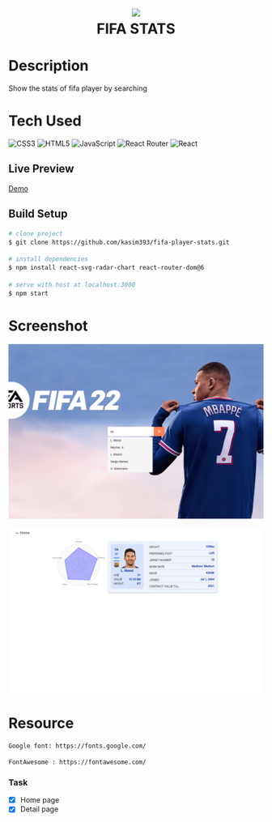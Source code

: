 <div align="center">
      <h1> <img src="https://www.spieltimes.com/wp-content/uploads/2021/09/FIFA-22-Cover.jpg" width="500px"><br/>FIFA STATS</h1>
     </div>

# Description
Show the stats of fifa player by searching


# Tech Used
 ![CSS3](https://img.shields.io/badge/css3-%231572B6.svg?style=for-the-badge&logo=css3&logoColor=white) ![HTML5](https://img.shields.io/badge/html5-%23E34F26.svg?style=for-the-badge&logo=html5&logoColor=white) ![JavaScript](https://img.shields.io/badge/javascript-%23323330.svg?style=for-the-badge&logo=javascript&logoColor=%23F7DF1E) ![React Router](https://img.shields.io/badge/React_Router-CA4245?style=for-the-badge&logo=react-router&logoColor=white) ![React](https://img.shields.io/badge/react-%2320232a.svg?style=for-the-badge&logo=react&logoColor=%2361DAFB)

    
## Live Preview
[Demo](https://fifa-player-stats.netlify.app/)

## Build Setup

``` bash
# clone project
$ git clone https://github.com/kasim393/fifa-player-stats.git

# install dependencies
$ npm install react-svg-radar-chart react-router-dom@6

# serve with host at localhost:3000
$ npm start
```

# Screenshot
!["FIFA Stats"](https://raw.githubusercontent.com/kasim393/fifa-player-stats/main/src/assets/ss1.png)

!["FIFA Stats"](https://raw.githubusercontent.com/kasim393/fifa-player-stats/main/src/assets/ss2.png)

# Resource

    Google font: https://fonts.google.com/
    
    FontAwesome : https://fontawesome.com/
    

### Task
- [x] Home page
- [x] Detail page
